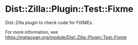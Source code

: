 Dist::Zilla::Plugin::Test::Fixme
================================

Dist::Zilla plugin to check code for FIXMEs.

For more information, see https://metacpan.org/module/Dist::Zilla::Plugin::Test::Fixme